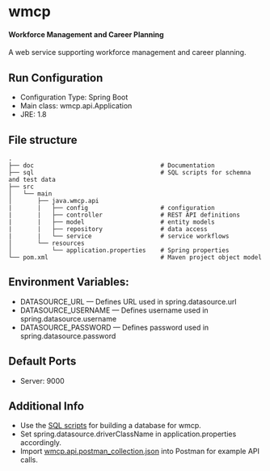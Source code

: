 # wmcp
#### Workforce Management and Career Planning

A web service supporting workforce management and career planning.

## Run Configuration
* Configuration Type: Spring Boot
* Main class: wmcp.api.Application
* JRE: 1.8

## File structure

    .
    ├── doc                                   # Documentation
    ├── sql                                   # SQL scripts for schemna and test data
    ├── src
    │   └── main
    │       ├── java.wmcp.api
    |       |   ├── config                    # configuration
    |       |   ├── controller                # REST API definitions
    |       |   ├── model                     # entity models
    |       |   ├── repository                # data access
    |       |   └── service                   # service workflows
    │       └── resources
    │           └── application.properties    # Spring properties
    └── pom.xml                               # Maven project object model


## Environment Variables:
* DATASOURCE_URL — Defines URL used in spring.datasource.url
* DATASOURCE_USERNAME — Defines username used in spring.datasource.username
* DATASOURCE_PASSWORD — Defines password used in spring.datasource.password

## Default Ports
* Server: 9000

## Additional Info
* Use the [SQL scripts](https://github.com/Tlmader/wmcp/blob/master/sql) for building a database for wmcp.
* Set spring.datasource.driverClassName in application.properties accordingly.
* Import [wmcp.api.postman_collection.json](https://github.com/Tlmader/wmcp/blob/master/doc/wmcp.api.postman_collection.json) into Postman for example API calls.
